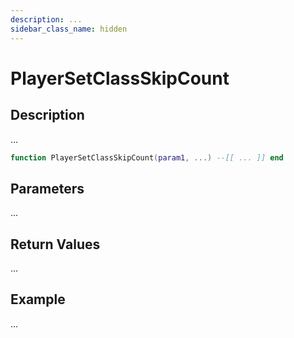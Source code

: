 ```yaml
---
description: ...
sidebar_class_name: hidden
---
```


# PlayerSetClassSkipCount

## Description

...

```lua
function PlayerSetClassSkipCount(param1, ...) --[[ ... ]] end
```

## Parameters

...

## Return Values

...

## Example

...

